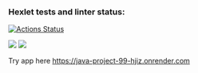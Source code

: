 ### Hexlet tests and linter status:
[![Actions Status](https://github.com/sergye/java-project-99/actions/workflows/hexlet-check.yml/badge.svg)](https://github.com/sergye/java-project-99/actions)

<a href="https://codeclimate.com/github/sergye/java-project-99/maintainability"><img src="https://api.codeclimate.com/v1/badges/602f0e2a49d37f9b89c0/maintainability" /></a>
<a href="https://codeclimate.com/github/sergye/java-project-99/test_coverage"><img src="https://api.codeclimate.com/v1/badges/602f0e2a49d37f9b89c0/test_coverage" /></a>

Try app here https://java-project-99-hjiz.onrender.com